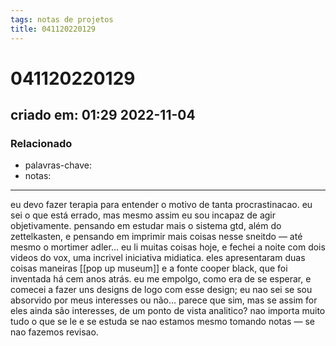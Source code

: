 ```yaml
---
tags: notas de projetos
title: 041120220129
---
```

# 041120220129
## criado em: 01:29 2022-11-04

### Relacionado
- palavras-chave: 
- notas: 
---
eu devo fazer terapia para entender o motivo de tanta procrastinacao. eu sei o que está errado, mas mesmo assim eu sou incapaz de agir objetivamente.
pensando em estudar mais o sistema gtd, além do zettelkasten, e pensando em imprimir mais coisas nesse sneitdo — até mesmo o mortimer adler…
eu li muitas coisas hoje, e fechei a noite com dois videos do vox, uma incrivel iniciativa midiatica. eles apresentaram duas coisas maneiras [[pop up museum]]  e a fonte cooper black, que foi inventada há cem anos atrás. 
eu me empolgo, como era de se esperar, e comecei a fazer uns designs de logo com esse design; eu nao sei se sou absorvido por meus interesses ou não… parece que sim, mas se assim for eles ainda são interesses, de um ponto de vista analitico?
nao importa muito tudo o que se le e se estuda se nao estamos mesmo tomando notas — se nao fazemos revisao.